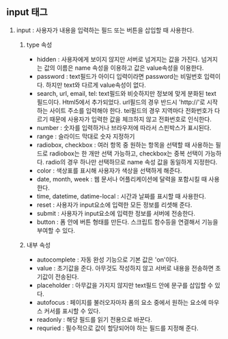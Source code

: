## <b> input 태그 </b>


1. input : 사용자가 내용을 입력하는 필드 또는 버튼을 삽입할 때 사용한다.

    1. type 속성
        
        - hidden : 사용자에게 보이지 않지만 서버로 넘겨지는 값을 가진다. 넘겨지는 값의 이름은 name 속성을 이용하고 값은 value속성을 이용한다.
        - password : text필드가 아이디 입력이라면 password는 비밀번호 입력이다. 하지만 text와 다르게 value속성이 없다.
        - search, url, email, tel: text필드와 비슷하지만 정보에 맞게 분화된  text 필드이다. Html5에서 추가되었다. url필드의 경우 반드시 'http://'로 시작하는 사이트 주소를 입력해야 한다. tel필드의 경우 지역마다 전화번호가 다르기 때문에 사용자가 입력한 값을 체크하지 않고 전화번호로 인식한다.
        - number : 숫자를 입력하거나 브라우저에 따라서 스핀박스가 표시된다.
        - range : 슬라이드 막대로 숫자 지정하기
        - radiobox, checkbox : 여러 항목 중 원하는 항목을 선택할 때 사용하는 필드로 radiobox는 한 개만 선택 가능하고, checkbox는 중복 선택이 가능하다. radio의 경우 하나만 선택하므로 name 속성 값을 동일하게 지정한다.
        - color : 색상표를 표시해 사용자가 색상을 선택하게 해준다.
        - date, month, week : 웹 문서나 어플리케이션에 달력을 포함시킬 때 사용한다.
        - time, datetime, datime-local : 시간과 날짜를 표시할 때 사용한다.
        - reset : 사용자가 input요소에 입력한 모든 정보를 리셋해 준다.
        - submit : 사용자가 input요소에 입력한 정보를 서버에 전송한다.
        - button : 폼 안에 버튼 형태를 만든다. 스크립트 함수등을 연결해서 기능을 부여할 수 있다.

    2. 내부 속성
            
        - autocomplete : 자동 완성 기능으로 기본 값은 'on'이다.
        - value : 초기값을 준다. 아무것도 작성하지 않고 서버로 내용을 전송하면 초기값이 전송된다.
        - placeholder : 아무값을 가지지 않지만 text필드 안에 문구를 삽입할 수 있다.
        - autofocus : 페이지를 불러오자마자 폼의 요소 중에서 원하는 요소에 마우스 커서를 표시할 수 있다.
        - readonly : 해당 필드를 읽기 전용으로 바꾼다.
        - requried : 필수적으로 값이 할당되어야 하는 필드를 지정해 준다.